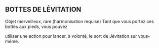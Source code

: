 ## BOTTES DE LÉVITATION

Objet merveilleux, rare (harmonisation requise)
Tant que vous portez ces bottes aux pieds, vous pouvez

utiliser une action pour lancer, à volonté, le sort de Jévitation
sur vous-même.
